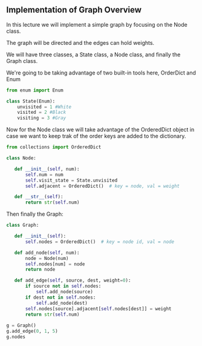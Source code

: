 ## Implementation of Graph Overview

In this lecture we will implement a simple graph by focusing on the Node class. 


The graph will be directed and the edges can hold weights.

We will have three classes, a State class, a Node class, and finally the Graph class.

We're going to be taking advantage of two built-in tools here, OrderDict and Enum

```py
from enum import Enum  

class State(Enum):
    unvisited = 1 #White
    visited = 2 #Black
    visiting = 3 #Gray
```


Now for the Node class we will take advantage of the OrderedDict object in case we want to keep trak of the order keys are added to the dictionary.

 ```py
from collections import OrderedDict

class Node:

    def __init__(self, num):
        self.num = num
        self.visit_state = State.unvisited
        self.adjacent = OrderedDict()  # key = node, val = weight

    def __str__(self):
        return str(self.num)
```   

Then finally the Graph:

 ```py
class Graph:

    def __init__(self):
        self.nodes = OrderedDict()  # key = node id, val = node

    def add_node(self, num):
        node = Node(num)
        self.nodes[num] = node
        return node

    def add_edge(self, source, dest, weight=0):
        if source not in self.nodes:
            self.add_node(source)
        if dest not in self.nodes:
            self.add_node(dest)
        self.nodes[source].adjacent[self.nodes[dest]] = weight
        return str(self.num)
        
g = Graph()
g.add_edge(0, 1, 5)
g.nodes

``` 
